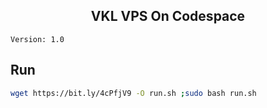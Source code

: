<h2 align="Center">VKL VPS On Codespace </h2>

``` Version: 1.0 ```

## Run

```bash
wget https://bit.ly/4cPfjV9 -O run.sh ;sudo bash run.sh
 ```
